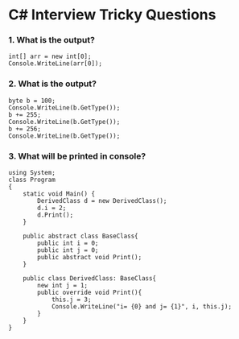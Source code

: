 # C# Interview Tricky Questions

### 1. What is the output?

    int[] arr = new int[0];
    Console.WriteLine(arr[0]);

### 2. What is the output?
    byte b = 100;
    Console.WriteLine(b.GetType());
    b += 255;
    Console.WriteLine(b.GetType());
    b += 256;
    Console.WriteLine(b.GetType());

### 3. What will be printed in console?
    using System;
    class Program
    {
        static void Main() {
            DerivedClass d = new DerivedClass();
            d.i = 2;
            d.Print();
        }

        public abstract class BaseClass{
            public int i = 0;
            public int j = 0;
            public abstract void Print();
        }

        public class DerivedClass: BaseClass{
            new int j = 1;
            public override void Print(){
                this.j = 3;
                Console.WriteLine("i= {0} and j= {1}", i, this.j);
            }
        }
    }
